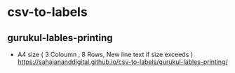# csv-to-labels

## gurukul-lables-printing
- A4 size ( 3 Coloumn , 8 Rows, New line text if size exceeds )
https://sahajananddigital.github.io/csv-to-labels/gurukul-lables-printing/
